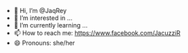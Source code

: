 - 👋 Hi, I’m @JaqRey
- 👀 I’m interested in ...
- 🌱 I’m currently learning ...
- 📫 How to reach me: https://www.facebook.com/JacuzziR
- 😄 Pronouns: she/her

<!---
JaqRey/JaqRey is a ✨ special ✨ repository because its `README.md` (this file) appears on your GitHub profile.
You can click the Preview link to take a look at your changes.
--->
